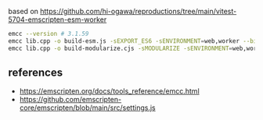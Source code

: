 based on https://github.com/hi-ogawa/reproductions/tree/main/vitest-5704-emscripten-esm-worker

```sh
emcc --version # 3.1.59
emcc lib.cpp -o build-esm.js -sEXPORT_ES6 -sENVIRONMENT=web,worker --bind
emcc lib.cpp -o build-modularize.cjs -sMODULARIZE -sENVIRONMENT=web,worker --bind
```

## references

- https://emscripten.org/docs/tools_reference/emcc.html
- https://github.com/emscripten-core/emscripten/blob/main/src/settings.js

